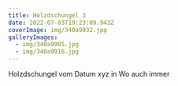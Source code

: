 ```yaml
---
title: Holzdschungel 3
date: 2022-07-03T19:23:09.943Z
coverImage: img/340a9932.jpg
galleryImages:
  - img/340a9905.jpg
  - img/340a9916.jpg
---
```


Holzdschungel vom Datum xyz in Wo auch immer
